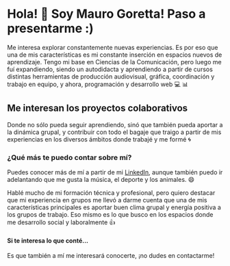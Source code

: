 # Hola! 👋 Soy Mauro Goretta! Paso a presentarme :)

Me interesa explorar constantemente nuevas experiencias. Es por eso que una de mis características es mi constante inserción en espacios nuevos de aprendizaje. Tengo mi base en Ciencias de la Comunicación, pero luego me fuí expandiendo, siendo un autodidacta y aprendiendo a partir de cursos distintas herramientas de producción audiovisual, gráfica, coordinación y trabajo en equipo, y ahora, programación y desarrollo web 💻 📊     

## Me interesan los proyectos colaborativos

Donde no sólo pueda seguir aprendiendo, sinó que también pueda aportar a la dinámica grupal, y contribuir con todo el bagaje que traigo a partir de mis experiencias en los diversos ámbitos donde trabajé y me formé 🌀

### ¿Qué más te puedo contar sobre mí?

Puedes conocer más de mí a partir de mi [LinkedIn](https://www.linkedin.com/in/mauro-goretta/), aunque también puedo ir adelantando que me gusta la música, el deporte y los animales. 😄

Hablé mucho de mi formación técnica y profesional, pero quiero destacar que mi experiencia en grupos me llevó a darme cuenta que una de mis características principales es aportar buen clima grupal y energía positiva a los grupos de trabajo. Eso mismo es lo que busco en los espacios donde me desarrollo social y laboralmente 👍

#### Si te interesa lo que conté...

Es que también a mí me interesará conocerte, ¡no dudes en contactarme! 

